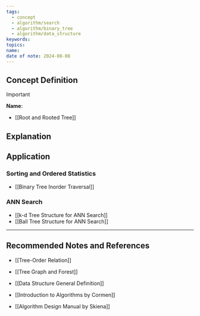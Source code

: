 ```yaml
---
tags:
  - concept
  - algorithm/search
  - algorithm/binary_tree
  - algorithm/data_structure
keywords: 
topics: 
name: 
date of note: 2024-08-08
---
```


## Concept Definition

>[!important]
>**Name**: 

- [[Root and Rooted Tree]]

## Explanation


## Application 

### Sorting and Ordered Statistics

- [[Binary Tree Inorder Traversal]]

### ANN Search

- [[k-d Tree Structure for ANN Search]]
- [[Ball Tree Structure for ANN Search]]




-----------
##  Recommended Notes and References



- [[Tree-Order Relation]]
- [[Tree Graph and Forest]]


- [[Data Structure General Definition]]


- [[Introduction to Algorithms by Cormen]]
- [[Algorithm Design Manual by Skiena]]